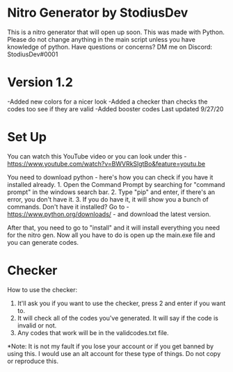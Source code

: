# Nitro Generator by StodiusDev
This is a nitro generator that will open up soon. This was made with Python. Please do not change anything in the main script unless you have knowledge of python. Have questions or concerns? DM me on Discord: StodiusDev#0001

# Version 1.2
-Added new colors for a nicer look
-Added a checker than checks the codes too see if they are valid
-Added booster codes
Last updated 9/27/20

# Set Up

You can watch this YouTube video or you can look under this - https://www.youtube.com/watch?v=BWVRkSlgtBo&feature=youtu.be

You need to download python - here's how you can check if you have it installed already.
    1. Open the Command Prompt by searching for "command prompt" in the windows search bar.
    2. Type "pip" and enter, if there's an error, you don't have it.
    3. If you do have it, it will show you a bunch of commands.
Don't have it installed? Go to - https://www.python.org/downloads/ - and download the latest version.

After that, you need to go to "install" and it will install everything you need for the nitro gen.
Now all you have to do is open up the main.exe file and you can generate codes.

# Checker
How to use the checker:
1. It'll ask you if you want to use the checker, press 2 and enter if you want to.
2. It will check all of the codes you've generated. It will say if the code is invalid or not.
3. Any codes that work will be in the validcodes.txt file.

*Note: It is not my fault if you lose your account or if you get banned by using this. I would use an alt account for these type of things. Do not copy or reproduce this.


